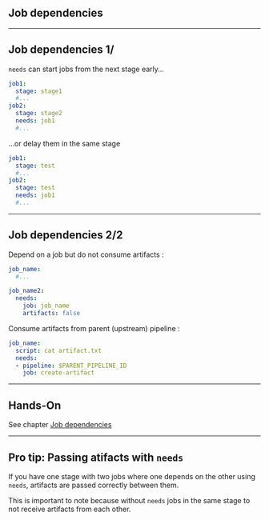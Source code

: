 <!-- .slide: id="gitlab_job_deps" class="vertical-center" -->

<i class="fa-duotone fa-cubes fa-8x fa-duotone-colors-inverted" style="float: right; color: grey;"></i>

## Job dependencies

---

## Job dependencies 1/

`needs` [](https://docs.gitlab.com/ee/ci/yaml/#needs) can start jobs from the next stage early...

```yaml
job1:
  stage: stage1
  #...
job2:
  stage: stage2
  needs: job1
  #...
```

...or delay them in the same stage

```yaml
job1:
  stage: test
  #...
job2:
  stage: test
  needs: job1
  #...
```

---

## Job dependencies 2/2

Depend on a job but do not consume artifacts [](https://docs.gitlab.com/ee/ci/yaml/#needsartifacts):

```yaml
job_name:
  #...

job_name2:
  needs:
    job: job_name
    artifacts: false
```

Consume artifacts from parent (upstream) pipeline [](https://docs.gitlab.com/ee/ci/yaml/#needspipelinejob):

```yaml
job_name:
  script: cat artifact.txt
  needs:
  - pipeline: $PARENT_PIPELINE_ID
    job: create-artifact
```

---

## Hands-On

See chapter [Job dependencies](/hands-on/2024-11-12/065_job_dependencies/exercise/)

---

## Pro tip: Passing atifacts with `needs`

If you have one stage with two jobs where one depends on the other using `needs`, artifacts are passed correctly between them.

This is important to note because without `needs` jobs in the same stage to not receive artifacts from each other.
